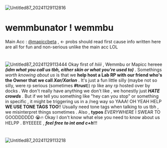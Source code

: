![Untitled87_20241129112816](https://github.com/user-attachments/assets/f215c005-3c75-444a-b50a-2c0c708c277a)
# wemmbunator ! wemmbu
Main Acc : [@mapiccbeta](https://github.com/mapiccbeta) , <- probs should read first cause info written here are all for fun and non-serious unlike the main acc LOL
#
![Untitled87_20241129113444](https://github.com/user-attachments/assets/0de21acd-7895-4eb3-a409-0c72c37b2c47)
Okay first of *hiiii* , Wemmbu or Mapicc hereee ***(idm what you call us tbh, either skin or what you're used to)*** .
Somethings *worth knowing about us* is that we **help host a Lab RP with our friend who's the Owner that we call *Xar/Xarlon*** . It's just a fun little silly (maybe not so silly, were rp serious (sometimes **#trust**)) rp like any rp hosted over by docks .
We don't really have anything we don't like , we honestly just ***HATE crowds*** . But if we tell you something like "hey can you stop" or something in specific , it might be triggering us in a /neg way so YAAA!
OH YEAH HELP **WE USE TONE TAGS TOO**!! Usually need tone tags when talking to us tbh , we misinterpret things sometimes .
Also , **typos** *EVERYWHERE* I SWEAR TO GOODDDDDD :sob::fire:
Okay I don't know what else you need to know about us HELPP . BYEEEEE , ***feel free to int and c+h***!!!
#
![Untitled87_20241129113218](https://github.com/user-attachments/assets/607cab9e-126b-44a9-bcf2-5a1155d38441)
